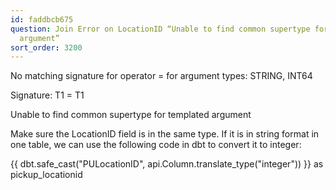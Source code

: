 ```yaml
---
id: faddbcb675
question: Join Error on LocationID “Unable to find common supertype for templated
  argument”
sort_order: 3200
---
```


No matching signature for operator = for argument types: STRING, INT64

Signature: T1 = T1

Unable to find common supertype for templated argument

Make sure the LocationID field is in the same type. If it is in string format in one table, we can use the following code in dbt to convert it to integer:

{{ dbt.safe_cast("PULocationID", api.Column.translate_type("integer")) }} as pickup_locationid

